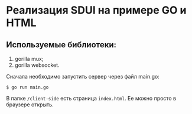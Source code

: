 # Реализация SDUI на примере GO и HTML

## Используемые библиотеки:
1) gorilla mux;
1) gorilla websocket.

Сначала необходимо запустить сервер через файл main.go:

`$ go run main.go`

В папке `/client-side` есть страница `index.html`. Ее можно просто в браузере открыть.
